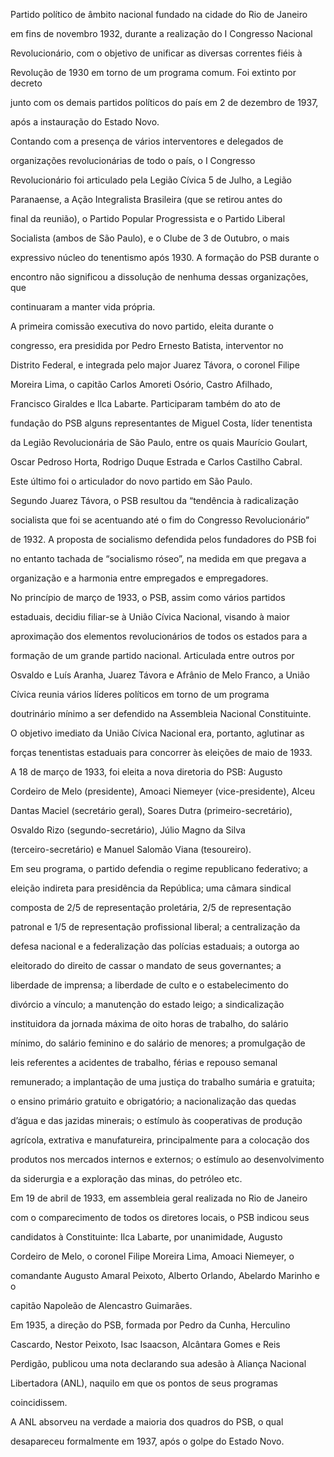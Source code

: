 

Partido político de âmbito nacional fundado na cidade do Rio de Janeiro

em fins de novembro 1932, durante a realização do I Congresso Nacional

Revolucionário, com o objetivo de unificar as diversas correntes fiéis à

Revolução de 1930 em torno de um programa comum. Foi extinto por decreto

junto com os demais partidos políticos do país em 2 de dezembro de 1937,

após a instauração do Estado Novo.



Contando com a presença de vários interventores e delegados de

organizações revolucionárias de todo o país, o I Congresso

Revolucionário foi articulado pela Legião Cívica 5 de Julho, a Legião

Paranaense, a Ação Integralista Brasileira (que se retirou antes do

final da reunião), o Partido Popular Progressista e o Partido Liberal

Socialista (ambos de São Paulo), e o Clube de 3 de Outubro, o mais

expressivo núcleo do tenentismo após 1930. A formação do PSB durante o

encontro não significou a dissolução de nenhuma dessas organizações, que

continuaram a manter vida própria.



A primeira comissão executiva do novo partido, eleita durante o

congresso, era presidida por Pedro Ernesto Batista, interventor no

Distrito Federal, e integrada pelo major Juarez Távora, o coronel Filipe

Moreira Lima, o capitão Carlos Amoreti Osório, Castro Afilhado,

Francisco Giraldes e Ilca Labarte. Participaram também do ato de

fundação do PSB alguns representantes de Miguel Costa, líder tenentista

da Legião Revolucionária de São Paulo, entre os quais Maurício Goulart,

Oscar Pedroso Horta, Rodrigo Duque Estrada e Carlos Castilho Cabral.

Este último foi o articulador do novo partido em São Paulo.



Segundo Juarez Távora, o PSB resultou da “tendência à radicalização

socialista que foi se acentuando até o fim do Congresso Revolucionário”

de 1932. A proposta de socialismo defendida pelos fundadores do PSB foi

no entanto tachada de “socialismo róseo”, na medida em que pregava a

organização e a harmonia entre empregados e empregadores.



No princípio de março de 1933, o PSB, assim como vários partidos

estaduais, decidiu filiar-se à União Cívica Nacional, visando à maior

aproximação dos elementos revolucionários de todos os estados para a

formação de um grande partido nacional. Articulada entre outros por

Osvaldo e Luís Aranha, Juarez Távora e Afrânio de Melo Franco, a União

Cívica reunia vários líderes políticos em torno de um programa

doutrinário mínimo a ser defendido na Assembleia Nacional Constituinte.

O objetivo imediato da União Cívica Nacional era, portanto, aglutinar as

forças tenentistas estaduais para concorrer às eleições de maio de 1933.



A 18 de março de 1933, foi eleita a nova diretoria do PSB: Augusto

Cordeiro de Melo (presidente), Amoaci Niemeyer (vice-presidente), Alceu

Dantas Maciel (secretário geral), Soares Dutra (primeiro-secretário),

Osvaldo Rizo (segundo-secretário), Júlio Magno da Silva

(terceiro-secretário) e Manuel Salomão Viana (tesoureiro).



Em seu programa, o partido defendia o regime republicano federativo; a

eleição indireta para presidência da República; uma câmara sindical

composta de 2/5 de representação proletária, 2/5 de representação

patronal e 1/5 de representação profissional liberal; a centralização da

defesa nacional e a federalização das polícias estaduais; a outorga ao

eleitorado do direito de cassar o mandato de seus governantes; a

liberdade de imprensa; a liberdade de culto e o estabelecimento do

divórcio a vínculo; a manutenção do estado leigo; a sindicalização

instituidora da jornada máxima de oito horas de trabalho, do salário

mínimo, do salário feminino e do salário de menores; a promulgação de

leis referentes a acidentes de trabalho, férias e repouso semanal

remunerado; a implantação de uma justiça do trabalho sumária e gratuita;

o ensino primário gratuito e obrigatório; a nacionalização das quedas

d’água e das jazidas minerais; o estímulo às cooperativas de produção

agrícola, extrativa e manufatureira, principalmente para a colocação dos

produtos nos mercados internos e externos; o estímulo ao desenvolvimento

da siderurgia e a exploração das minas, do petróleo etc.



Em 19 de abril de 1933, em assembleia geral realizada no Rio de Janeiro

com o comparecimento de todos os diretores locais, o PSB indicou seus

candidatos à Constituinte: Ilca Labarte, por unanimidade, Augusto

Cordeiro de Melo, o coronel Filipe Moreira Lima, Amoaci Niemeyer, o

comandante Augusto Amaral Peixoto, Alberto Orlando, Abelardo Marinho e o

capitão Napoleão de Alencastro Guimarães.



Em 1935, a direção do PSB, formada por Pedro da Cunha, Herculino

Cascardo, Nestor Peixoto, Isac Isaacson, Alcântara Gomes e Reis

Perdigão, publicou uma nota declarando sua adesão à Aliança Nacional

Libertadora (ANL), naquilo em que os pontos de seus programas

coincidissem.



A ANL absorveu na verdade a maioria dos quadros do PSB, o qual

desapareceu formalmente em 1937, após o golpe do Estado Novo.



